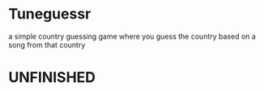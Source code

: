 # Tuneguessr
a simple country guessing game where you guess the country based on a song from that country
# UNFINISHED